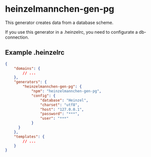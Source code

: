 heinzelmannchen-gen-pg
======================

This generator creates data from a database scheme.

If you use this generator in a .heinzelrc, you need to configurate a db-connection.

Example .heinzelrc
------------------

```json
{
    "domains": {
        // ...
    },
    "generators": {
        "heinzelmannchen-gen-pg": {
            "npm": "heinzelmannchen-gen-pg",
            "config": {
                "database": "Heinzel",
                "charset": "utf8",
                "host": "127.0.0.1",
                "password": "***",
                "user": "***"
            }
      }
    },
    "templates": {
        // ...
    }
}
```
